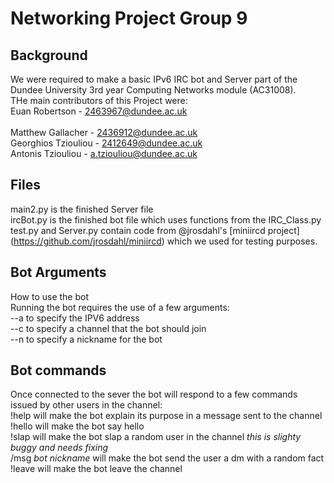 # Networking Project Group 9

## Background
We were required to make a basic IPv6 IRC bot and Server part of the Dundee University 3rd year Computing Networks module (AC31008). <br />
THe main contributors of this Project were: <br />
Euan Robertson - 2463967@dundee.ac.uk <br />                 
Matthew Gallacher - 2436912@dundee.ac.uk <br />
Georghios Tziouliou - 2412649@dundee.ac.uk <br />
Antonis Tziouliou - a.tziouliou@dundee.ac.uk <br />

## Files
main2.py is the finished Server file <br />
ircBot.py is the finished bot file which uses functions from the IRC_Class.py <br />
test.py and Server.py contain code from @jrosdahl's [miniircd project] (https://github.com/jrosdahl/miniircd) which we used for testing purposes. <br />

## Bot Arguments
How to use the bot <br />
Running the bot requires the use of a few arguments: <br />
--a to specify the IPV6 address <br />
--c to specify a channel that the bot should join <br />
--n to specify a nickname for the bot <br />

## Bot commands
Once connected to the sever the bot will respond to a few commands issued by other users in the channel: <br />
!help will make the bot explain its purpose in a message sent to the channel <br />
!hello will make the bot say hello <br />
!slap will make the bot slap a random user in the channel *this is slighty buggy and needs fixing* <br />
/msg *bot nickname* will make the bot send the user a dm with a random fact
!leave will make the bot leave the channel <br />

